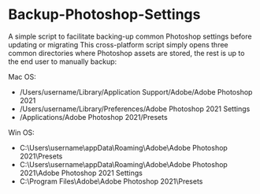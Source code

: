 # Backup-Photoshop-Settings
A simple script to facilitate backing-up common Photoshop settings before updating or migrating
This cross-platform script simply opens three common directories where Photoshop assets are stored, the rest is up to the end user to manually backup:

Mac OS:
* /Users/username/Library/Application Support/Adobe/Adobe Photoshop 2021
* /Users/username/Library/Preferences/Adobe Photoshop 2021 Settings
* /Applications/Adobe Photoshop 2021/Presets
 
Win OS:
* C:\Users\username\appData\Roaming\Adobe\Adobe Photoshop 2021\Presets
* C:\Users\username\appData\Roaming\Adobe\Adobe Photoshop 2021\Adobe Photoshop 2021 Settings
* C:\Program Files\Adobe\Adobe Photoshop 2021\Presets
